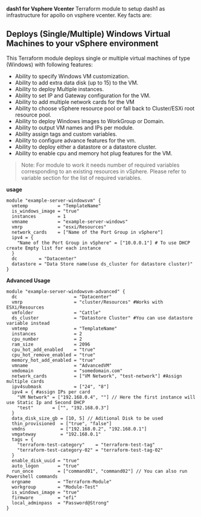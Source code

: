 **dash1 for Vsphere Vcenter**
Terraform module to setup dash1 as infrastructure for apollo on vsphere vcenter. Key facts are:

## Deploys (Single/Multiple) Windows Virtual Machines to your vSphere environment

This Terraform module deploys single or multiple virtual machines of type (Windows) with following features:

- Ability to specify Windows VM customization.
- Ability to add extra data disk (up to 15) to the VM.
- Ability to deploy Multiple instances.
- Ability to set IP and Gateway configuration for the VM.
- Ability to add multiple network cards for the VM
- Ability to choose vSphere resource pool or fall back to Cluster/ESXi root resource pool.
- Ability to deploy Windows images to WorkGroup or Domain.
- Ability to output VM names and IPs per module.
- Ability assign tags and custom variables.
- Ability to configure advance features for the vm.
- Ability to deploy either a datastore or a datastore cluster.
- Ability to enable cpu and memory hot plug features for the VM.

> Note: For module to work it needs number of required variables corresponding to an existing resources in vSphere. Please refer to variable section for the list of required variables.

**usage**

```
module "example-server-windowsvm" {
  vmtemp           = "TemplateName"
  is_windows_image = "true"
  instances        = 1
  vmname           = "example-server-windows"
  vmrp             = "esxi/Resources"
  network_cards    = ["Name of the Port Group in vSphere"]
  ipv4 = {
    "Name of the Port Group in vSphere" = ["10.0.0.1"] # To use DHCP create Empty list for each instance
  }
  dc        = "Datacenter"
  datastore = "Data Store name(use ds_cluster for datastore cluster)"
}
```



**Advanced Usage**

```
module "example-server-windowsvm-advanced" {
  dc                     = "Datacenter"
  vmrp                   = "cluster/Resources" #Works with ESXi/Resources
  vmfolder               = "Cattle"
  ds_cluster             = "Datastore Cluster" #You can use datastore variable instead
  vmtemp                 = "TemplateName"
  instances              = 2
  cpu_number             = 2
  ram_size               = 2096
  cpu_hot_add_enabled    = "true"
  cpu_hot_remove_enabled = "true"
  memory_hot_add_enabled = "true"
  vmname                 = "AdvancedVM"
  vmdomain               = "somedomain.com"
  network_cards          = ["VM Network", "test-network"] #Assign multiple cards
  ipv4submask            = ["24", "8"]
  ipv4 = { #assign IPs per card
    "VM Network" = ["192.168.0.4", ""] // Here the first instance will use Static Ip and Second DHCP
    "test"       = ["", "192.168.0.3"]
  }
  data_disk_size_gb = [10, 5] // Aditional Disk to be used
  thin_provisioned  = ["true", "false"]
  vmdns             = ["192.168.0.2", "192.168.0.1"]
  vmgateway         = "192.168.0.1"
  tags = {
    "terraform-test-category"    = "terraform-test-tag"
    "terraform-test-category-02" = "terraform-test-tag-02"
  }
  enable_disk_uuid = "true"
  auto_logon       = "true"
  run_once         = ["command01", "command02"] // You can also run Powershell commands
  orgname          = "Terraform-Module"
  workgroup        = "Module-Test"
  is_windows_image = "true"
  firmware         = "efi"
  local_adminpass  = "Password@Strong"
}
```

